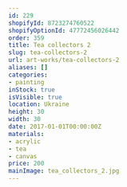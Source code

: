 ```yaml
---
id: 229
shopifyId: 8723274760522
shopifyOptionId: 47772456026442
order: 359
title: Tea collectors 2
slug: tea-collectors-2
url: art-works/tea-collectors-2
aliases: []
categories:
- painting
inStock: true
isVisible: true
location: Ukraine
height: 30
width: 30
date: 2017-01-01T00:00:00Z
materials:
- acrylic
- tea
- canvas
price: 200
mainImage: tea_collectors_2.jpg
---
```

